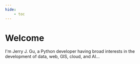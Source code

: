 ```yaml
---
hide:
    - toc
---
```


# Welcome

I'm Jerry J. Gu, a Python developer having broad interests in the development of data, web, GIS, cloud, and AI...
